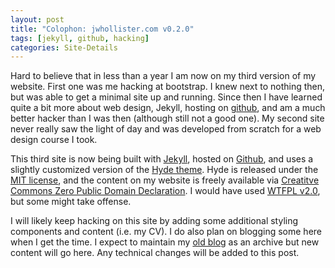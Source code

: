 ```yaml
---
layout: post
title: "Colophon: jwhollister.com v0.2.0"
tags: [jekyll, github, hacking]
categories: Site-Details
---
```


Hard to believe that in less than a year I am now on my third version of my website.  First one was me hacking at bootstrap.  I knew next to nothing then, but was able to get a minimal site up and running. Since then I have learned quite a bit more about web design, Jekyll, hosting on [github](https://github.com/jhollist), and am a much better hacker than I was then (although still not a good one).  My second site never really saw the light of day and was developed from scratch for a web design course I took.  

This third site is now being built with [Jekyll](http://jekyllrb.com/), hosted on [Github](https://github.com/jhollist/jhollist.github.io), and uses a slightly customized version of the [Hyde theme](http://andhyde.com/).  Hyde is released under the [MIT license](https://github.com/poole/hyde/LICENSE.md), and the content on my website is freely available via [Creatitve Commons Zero Public Domain Declaration](http://creativecommons.org/publicdomain/zero/1.0/).  I would have used [WTFPL v2.0](http://www.wtfpl.net/), but some might take offense.

I will likely keep hacking on this site by adding some additional styling components and content (i.e. my CV).  I do also plan on blogging some here when I get the time.  I expect to maintain my [old blog](http://landeco2point0.wordpress.com/) as an archive but new content will go here.  Any technical changes will be added to this post.
